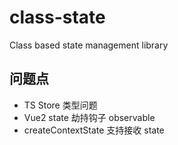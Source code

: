 # class-state
Class based state management library

## 问题点
- TS Store 类型问题
- Vue2 state 劫持钩子 observable
- createContextState 支持接收 state